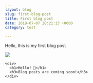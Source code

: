 ```yaml
---
layout: blog
slug: first-blog-post
title: First blog post
date: 2019-07-07 20:21:13 +0000
category: test

---
```

Hello, this is my first blog post

![](assets/images/uploads/IMG_20190317_131619.jpg)

    <div>
      <h1>Hello! 👋</h1>
      <h3>Blog posts are coming soon!</h3>
    </div>